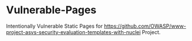 # Vulnerable-Pages
Intentionally Vulnerable Static Pages for https://github.com/OWASP/www-project-asvs-security-evaluation-templates-with-nuclei Project.
 

